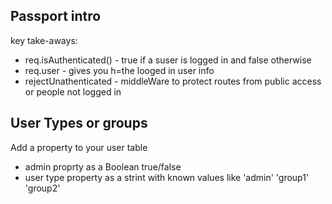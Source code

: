 ## Passport intro

key take-aways:

- req.isAuthenticated() - true if a suser is logged in and false otherwise
- req.user  - gives you h=the looged in user info
- rejectUnathenticated - middleWare to protect routes from public access or people not  logged in 

## User Types or groups
Add a property to your user table
- admin proprty as a Boolean true/false
- user type property as a strint with known values like 'admin' 'group1' 'group2'